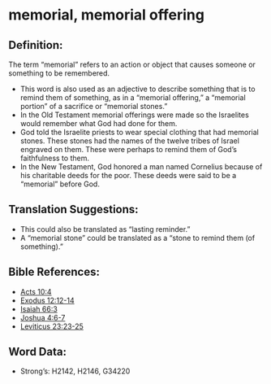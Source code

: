 # memorial, memorial offering

## Definition:

The term “memorial” refers to an action or object that causes someone or something to be remembered.

* This word is also used as an adjective to describe something that is to remind them of something, as in a “memorial offering,” a “memorial portion” of a sacrifice or “memorial stones.”
* In the Old Testament memorial offerings were made so the Israelites would remember what God had done for them.
* God told the Israelite priests to wear special clothing that had memorial stones. These stones had the names of the twelve tribes of Israel engraved on them. These were perhaps to remind them of God’s faithfulness to them.
* In the New Testament, God honored a man named Cornelius because of his charitable deeds for the poor. These deeds were said to be a “memorial” before God.

## Translation Suggestions:

* This could also be translated as “lasting reminder.”
* A “memorial stone” could be translated as a “stone to remind them (of something).”

## Bible References:

* [Acts 10:4](rc://en/tn/help/act/10/04)
* [Exodus 12:12-14](rc://en/tn/help/exo/12/12)
* [Isaiah 66:3](rc://en/tn/help/isa/66/03)
* [Joshua 4:6-7](rc://en/tn/help/jos/04/06)
* [Leviticus 23:23-25](rc://en/tn/help/lev/23/23)

## Word Data:

* Strong’s: H2142, H2146, G34220
